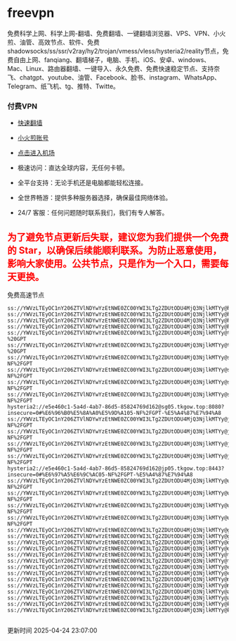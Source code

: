 # freevpn

免费科学上网、科学上网-翻墙、免费翻墙、一键翻墙浏览器、VPS、VPN、小火煎、油管、高效节点、软件、免费shadowsocks/ss/ssr/v2ray/hy2/trojan/vmess/vless/hysteria2/reality节点，免费自由上网、fanqiang、翻墙梯子，电脑、手机、iOS、安卓、windows、Mac、Linux、路由器翻墙、一键导入、永久免费、免费快速稳定节点、支持奈飞、chatgpt、youtube、油管、Facebook、脸书、instagram、WhatsApp、Telegram、纸飞机、tg、推特、Twitte。

### 付费VPN
* [快速翻墙](https://uhuio.top/) 

* [小火煎账号](https://free-clash.top/) 

* [点击进入机场](https://uhuio.top/) 

* 极速访问：直达全球内容，无任何卡顿。

* 全平台支持：无论手机还是电脑都能轻松连接。

* 全世界畅游：提供多种服务器选择，确保最佳网络体验。

* 24/7 客服：任何问题随时联系我们，我们有专人解答。

## <font color="red">为了避免节点更新后失联，建议您为我们提供一个免费的 Star，以确保后续能顺利联系。为防止恶意使用，影响大家使用。公共节点，只是作为一个入口，需要每天更换。</font>

免费高速节点

```ss://YWVzLTEyOC1nY206ZTVlNDYwYzEtNWE0ZC00YWI3LTg2ZDUtODU4MjQ3NjlkMTYy@hk01.jgrtoioceaw.help:50384#%E9%A6%99%E6%B8%AF01
ss://YWVzLTEyOC1nY206ZTVlNDYwYzEtNWE0ZC00YWI3LTg2ZDUtODU4MjQ3NjlkMTYy@hk02.jigreliewolf.click:17889#%E9%A6%99%E6%B8%AF02
ss://YWVzLTEyOC1nY206ZTVlNDYwYzEtNWE0ZC00YWI3LTg2ZDUtODU4MjQ3NjlkMTYy@hk03.jigreliewolf.click:10838#%E9%A6%99%E6%B8%AF03
ss://YWVzLTEyOC1nY206ZTVlNDYwYzEtNWE0ZC00YWI3LTg2ZDUtODU4MjQ3NjlkMTYy@hk04.jgrtoioceaw.help:29956#%E9%A6%99%E6%B8%AF04
ss://YWVzLTEyOC1nY206ZTVlNDYwYzEtNWE0ZC00YWI3LTg2ZDUtODU4MjQ3NjlkMTYy@hk05.ijgelrkasd.click:41284#%E9%A6%99%E6%B8%AF05
ss://YWVzLTEyOC1nY206ZTVlNDYwYzEtNWE0ZC00YWI3LTg2ZDUtODU4MjQ3NjlkMTYy@tw01.jigreliewolf.click:30995#%E5%8F%B0%E6%B9%BE01%20-%20GPT
ss://YWVzLTEyOC1nY206ZTVlNDYwYzEtNWE0ZC00YWI3LTg2ZDUtODU4MjQ3NjlkMTYy@tw02.ijgelrkasd.click:22610#%E5%8F%B0%E6%B9%BE02%20-%20GPT
ss://YWVzLTEyOC1nY206ZTVlNDYwYzEtNWE0ZC00YWI3LTg2ZDUtODU4MjQ3NjlkMTYy@sg01.jgrtoioceaw.help:55559#%E6%96%B0%E5%8A%A0%E5%9D%A101%20-NF%2FGPT
ss://YWVzLTEyOC1nY206ZTVlNDYwYzEtNWE0ZC00YWI3LTg2ZDUtODU4MjQ3NjlkMTYy@sg02.jigreliewolf.click:40574#%E6%96%B0%E5%8A%A0%E5%9D%A102%20-NF%2FGPT
ss://YWVzLTEyOC1nY206ZTVlNDYwYzEtNWE0ZC00YWI3LTg2ZDUtODU4MjQ3NjlkMTYy@sg03.ijgelrkasd.click:23716#%E6%96%B0%E5%8A%A0%E5%9D%A103%20-NF%2FGPT
ss://YWVzLTEyOC1nY206ZTVlNDYwYzEtNWE0ZC00YWI3LTg2ZDUtODU4MjQ3NjlkMTYy@sg04.jgrtoioceaw.help:17971#%E6%96%B0%E5%8A%A0%E5%9D%A104%20-NF%2FGPT
hysteria2://e5e460c1-5a4d-4ab7-86d5-85824769d162@sg05.tkgow.top:8080?insecure=0#%E6%96%B0%E5%8A%A0%E5%9D%A105-NF%2FGPT-%E5%A4%87%E7%94%A8
ss://YWVzLTEyOC1nY206ZTVlNDYwYzEtNWE0ZC00YWI3LTg2ZDUtODU4MjQ3NjlkMTYy@jp01.jgrtoioceaw.help:58645#%E6%97%A5%E6%9C%AC01%20-NF%2FGPT
ss://YWVzLTEyOC1nY206ZTVlNDYwYzEtNWE0ZC00YWI3LTg2ZDUtODU4MjQ3NjlkMTYy@jp02.jgrtoioceaw.help:47462#%E6%97%A5%E6%9C%AC02%20-NF%2FGPT
ss://YWVzLTEyOC1nY206ZTVlNDYwYzEtNWE0ZC00YWI3LTg2ZDUtODU4MjQ3NjlkMTYy@jp03.jigreliewolf.click:33414#%E6%97%A5%E6%9C%AC03%20-NF%2FGPT
ss://YWVzLTEyOC1nY206ZTVlNDYwYzEtNWE0ZC00YWI3LTg2ZDUtODU4MjQ3NjlkMTYy@jp04.ijgelrkasd.click:58223#%E6%97%A5%E6%9C%AC04%20-NF%2FGPT
hysteria2://e5e460c1-5a4d-4ab7-86d5-85824769d162@jp05.tkgow.top:8443?insecure=0#%E6%97%A5%E6%9C%AC05-NF%2FGPT-%E5%A4%87%E7%94%A8
ss://YWVzLTEyOC1nY206ZTVlNDYwYzEtNWE0ZC00YWI3LTg2ZDUtODU4MjQ3NjlkMTYy@us01.jgrtoioceaw.help:48129#%E7%BE%8E%E5%9B%BD01%20-NF%2FGPT
ss://YWVzLTEyOC1nY206ZTVlNDYwYzEtNWE0ZC00YWI3LTg2ZDUtODU4MjQ3NjlkMTYy@us02.jgrtoioceaw.help:44907#%E7%BE%8E%E5%9B%BD02%20-NF%2FGPT
ss://YWVzLTEyOC1nY206ZTVlNDYwYzEtNWE0ZC00YWI3LTg2ZDUtODU4MjQ3NjlkMTYy@us03.jigreliewolf.click:43330#%E7%BE%8E%E5%9B%BD03%20-NF%2FGPT
ss://YWVzLTEyOC1nY206ZTVlNDYwYzEtNWE0ZC00YWI3LTg2ZDUtODU4MjQ3NjlkMTYy@us04.ijgelrkasd.click:44130#%E7%BE%8E%E5%9B%BD04%20-NF%2FGPT
ss://YWVzLTEyOC1nY206ZTVlNDYwYzEtNWE0ZC00YWI3LTg2ZDUtODU4MjQ3NjlkMTYy@gb01.jgrtoioceaw.help:27765#%E8%8B%B1%E5%9B%BD01
ss://YWVzLTEyOC1nY206ZTVlNDYwYzEtNWE0ZC00YWI3LTg2ZDUtODU4MjQ3NjlkMTYy@gb02.jigreliewolf.click:52762#%E8%8B%B1%E5%9B%BD02
ss://YWVzLTEyOC1nY206ZTVlNDYwYzEtNWE0ZC00YWI3LTg2ZDUtODU4MjQ3NjlkMTYy@de01.jgrtoioceaw.help:20635#%E5%BE%B7%E5%9B%BD01
ss://YWVzLTEyOC1nY206ZTVlNDYwYzEtNWE0ZC00YWI3LTg2ZDUtODU4MjQ3NjlkMTYy@de02.jigreliewolf.click:52770#%E5%BE%B7%E5%9B%BD02
ss://YWVzLTEyOC1nY206ZTVlNDYwYzEtNWE0ZC00YWI3LTg2ZDUtODU4MjQ3NjlkMTYy@fr01.ijgelrkasd.click:32568#%E6%B3%95%E5%9B%BD01
ss://YWVzLTEyOC1nY206ZTVlNDYwYzEtNWE0ZC00YWI3LTg2ZDUtODU4MjQ3NjlkMTYy@fr02.jigreliewolf.click:45265#%E6%B3%95%E5%9B%BD02
ss://YWVzLTEyOC1nY206ZTVlNDYwYzEtNWE0ZC00YWI3LTg2ZDUtODU4MjQ3NjlkMTYy@ca01.jigreliewolf.click:30461#%E5%8A%A0%E6%8B%BF%E5%A4%A701
ss://YWVzLTEyOC1nY206ZTVlNDYwYzEtNWE0ZC00YWI3LTg2ZDUtODU4MjQ3NjlkMTYy@ca02.ijgelrkasd.click:24053#%E5%8A%A0%E6%8B%BF%E5%A4%A702
ss://YWVzLTEyOC1nY206ZTVlNDYwYzEtNWE0ZC00YWI3LTg2ZDUtODU4MjQ3NjlkMTYy@my01.jigreliewolf.click:52408#%E9%A9%AC%E6%9D%A5%E8%A5%BF%E4%BA%9A01
ss://YWVzLTEyOC1nY206ZTVlNDYwYzEtNWE0ZC00YWI3LTg2ZDUtODU4MjQ3NjlkMTYy@my02.ijgelrkasd.click:25519#%E9%A9%AC%E6%9D%A5%E8%A5%BF%E4%BA%9A02
ss://YWVzLTEyOC1nY206ZTVlNDYwYzEtNWE0ZC00YWI3LTg2ZDUtODU4MjQ3NjlkMTYy@au01.jgrtoioceaw.help:13460#%E6%BE%B3%E5%A4%A7%E5%88%A9%E4%BA%9A01
ss://YWVzLTEyOC1nY206ZTVlNDYwYzEtNWE0ZC00YWI3LTg2ZDUtODU4MjQ3NjlkMTYy@au02.ijgelrkasd.click:46073#%E6%BE%B3%E5%A4%A7%E5%88%A9%E4%BA%9A02
ss://YWVzLTEyOC1nY206ZTVlNDYwYzEtNWE0ZC00YWI3LTg2ZDUtODU4MjQ3NjlkMTYy@ko01.jgrtoioceaw.help:46108#%E9%9F%A9%E5%9B%BD01
ss://YWVzLTEyOC1nY206ZTVlNDYwYzEtNWE0ZC00YWI3LTg2ZDUtODU4MjQ3NjlkMTYy@ko02.jigreliewolf.click:50181#%E9%9F%A9%E5%9B%BD02


```
更新时间 2025-04-24 23:07:00